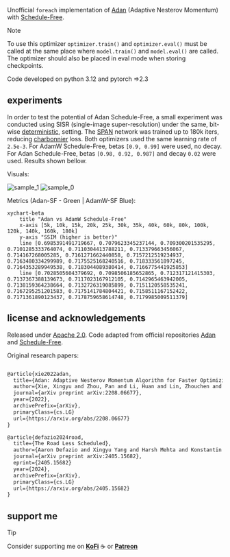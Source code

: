 Unofficial `foreach` implementation of [Adan](https://github.com/sail-sg/Adan) (Adaptive Nesterov Momentum) with [Schedule-Free](https://github.com/facebookresearch/schedule_free). 

> [!NOTE]
> To use this optimizer `optimizer.train()` and `optimizer.eval()` must be called at the same place where `model.train()` and `model.eval()` are called. The optimizer should also be placed in eval mode when storing checkpoints.

Code developed on python 3.12 and pytorch =>2.3

## experiments

In order to test the potential of Adan Schedule-Free, a small experiment was conducted using SISR (single-image super-resolution) under the same, bit-wise [deterministic](https://pytorch.org/docs/stable/generated/torch.use_deterministic_algorithms.html), setting. The [SPAN](https://github.com/hongyuanyu/SPAN) network was trained up to 180k iters, reducing [charbonnier](https://github.com/muslll/neosr/blob/master/neosr/losses/basic_loss.py#L133) loss. Both optimizers used the same learning rate of `2.5e-3`. For AdamW Schedule-Free, betas `[0.9, 0.99]` were used, no decay. For Adan Schedule-Free, betas `[0.98, 0.92, 0.987]` and decay `0.02` were used. Results shown bellow.

Visuals:

![sample_1](https://private-user-images.githubusercontent.com/132400428/338906704-ff1c913e-6eca-4013-aa7a-c43314ff0a7d.png?jwt=eyJhbGciOiJIUzI1NiIsInR5cCI6IkpXVCJ9.eyJpc3MiOiJnaXRodWIuY29tIiwiYXVkIjoicmF3LmdpdGh1YnVzZXJjb250ZW50LmNvbSIsImtleSI6ImtleTUiLCJleHAiOjE3MTgxODQ2NTYsIm5iZiI6MTcxODE4NDM1NiwicGF0aCI6Ii8xMzI0MDA0MjgvMzM4OTA2NzA0LWZmMWM5MTNlLTZlY2EtNDAxMy1hYTdhLWM0MzMxNGZmMGE3ZC5wbmc_WC1BbXotQWxnb3JpdGhtPUFXUzQtSE1BQy1TSEEyNTYmWC1BbXotQ3JlZGVudGlhbD1BS0lBVkNPRFlMU0E1M1BRSzRaQSUyRjIwMjQwNjEyJTJGdXMtZWFzdC0xJTJGczMlMkZhd3M0X3JlcXVlc3QmWC1BbXotRGF0ZT0yMDI0MDYxMlQwOTI1NTZaJlgtQW16LUV4cGlyZXM9MzAwJlgtQW16LVNpZ25hdHVyZT0yNTkwMWJjNzJiMjY1MzRhMDMwYjBjZDMwNjgxYTg2MzQ5OTY4ZTA0YTg2NDRlNDVmYjkyZjdiYzJlNTEzMTA5JlgtQW16LVNpZ25lZEhlYWRlcnM9aG9zdCZhY3Rvcl9pZD0wJmtleV9pZD0wJnJlcG9faWQ9MCJ9.0XvgrxfiK--6T9Fd1BmS3lUxAeWotuK4prme8UnOjr4)
![sample_0](https://private-user-images.githubusercontent.com/132400428/338906690-1099ebd9-80be-40b7-a322-f57be6d63857.png?jwt=eyJhbGciOiJIUzI1NiIsInR5cCI6IkpXVCJ9.eyJpc3MiOiJnaXRodWIuY29tIiwiYXVkIjoicmF3LmdpdGh1YnVzZXJjb250ZW50LmNvbSIsImtleSI6ImtleTUiLCJleHAiOjE3MTgxODQ2NTYsIm5iZiI6MTcxODE4NDM1NiwicGF0aCI6Ii8xMzI0MDA0MjgvMzM4OTA2NjkwLTEwOTllYmQ5LTgwYmUtNDBiNy1hMzIyLWY1N2JlNmQ2Mzg1Ny5wbmc_WC1BbXotQWxnb3JpdGhtPUFXUzQtSE1BQy1TSEEyNTYmWC1BbXotQ3JlZGVudGlhbD1BS0lBVkNPRFlMU0E1M1BRSzRaQSUyRjIwMjQwNjEyJTJGdXMtZWFzdC0xJTJGczMlMkZhd3M0X3JlcXVlc3QmWC1BbXotRGF0ZT0yMDI0MDYxMlQwOTI1NTZaJlgtQW16LUV4cGlyZXM9MzAwJlgtQW16LVNpZ25hdHVyZT1iM2VhMDYyNTUzM2ViNmVmMGQxY2RiOTEyNzMxOWU4M2IzZTQ2NjZhZmE3ZjVhMWQ0OTg0OTJiMzhlZmFkZmIzJlgtQW16LVNpZ25lZEhlYWRlcnM9aG9zdCZhY3Rvcl9pZD0wJmtleV9pZD0wJnJlcG9faWQ9MCJ9.3UWSBmkHa9AgoRmG3YM02aY_syGHDk1fPod8dYplAZ8)

Metrics (Adan-SF - Green | AdamW-SF Blue):
```mermaid
xychart-beta
    title "Adan vs AdamW Schedule-Free"
    x-axis [5k, 10k, 15k, 20k, 25k, 30k, 35k, 40k, 60k, 80k, 100k, 120k, 140k, 160k, 180k]
    y-axis "SSIM (higher is better)"
    line [0.6985391491719667, 0.7079623345237144, 0.709300201535295, 0.7101285333764074, 0.7110304413788211, 0.713379663456067, 0.714167268005285, 0.7161271662440858, 0.7157212519234937, 0.7163480334299989, 0.7175525168240516, 0.718333561897245, 0.7164353289949538, 0.7183044089380414, 0.7166775441925853]
    line [0.7028505604379692, 0.7098506185652865, 0.712317121415303, 0.7137367388139673, 0.7117023167912105, 0.7142965463942005, 0.7138159364238664, 0.7132726319085899, 0.7151120558535241, 0.7167295251201583, 0.7175141784804421, 0.7158511167152422, 0.7171361890123437, 0.7178759658614748, 0.7179985009511379]

```

## license and acknowledgements

Released under [Apache 2.0](https://github.com/muslll/adan_schedule_free/license). Code adapted from official repositories [Adan](https://github.com/sail-sg/Adan) and [Schedule-Free](https://github.com/facebookresearch/schedule_free).

Original research papers:
```tex

@article{xie2022adan,
  title={Adan: Adaptive Nesterov Momentum Algorithm for Faster Optimizing Deep Models},
  author={Xie, Xingyu and Zhou, Pan and Li, Huan and Lin, Zhouchen and Yan, Shuicheng},
  journal={arXiv preprint arXiv:2208.06677},
  year={2022},
  archivePrefix={arXiv},
  primaryClass={cs.LG}
  url={https://arxiv.org/abs/2208.06677}
}

@article{defazio2024road,
  title={The Road Less Scheduled},
  author={Aaron Defazio and Xingyu Yang and Harsh Mehta and Konstantin Mishchenko and Ahmed Khaled and Ashok Cutkosky},
  journal={arXiv preprint arXiv:2405.15682},
  eprint={2405.15682}
  year={2024},
  archivePrefix={arXiv},
  primaryClass={cs.LG}
  url={https://arxiv.org/abs/2405.15682}
}
```

## support me

> [!TIP]
> Consider supporting me on [**KoFi**](https://ko-fi.com/muslll) &#9749; or [**Patreon**](https://www.patreon.com/neosr)
